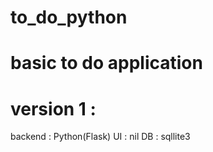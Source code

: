 # to_do_python
# basic to do application 
# version 1 :
backend : Python(Flask)
UI : nil
DB : sqllite3
